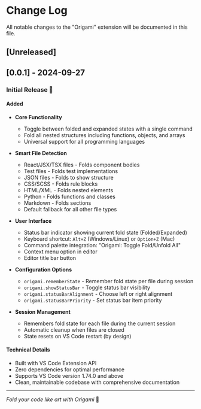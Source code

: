 # Change Log

All notable changes to the "Origami" extension will be documented in this file.

## [Unreleased]

## [0.0.1] - 2024-09-27

### Initial Release 🎌

#### Added
- **Core Functionality**
  - Toggle between folded and expanded states with a single command
  - Fold all nested structures including functions, objects, and arrays
  - Universal support for all programming languages
  
- **Smart File Detection**
  - React/JSX/TSX files - Folds component bodies
  - Test files - Folds test implementations
  - JSON files - Folds to show structure
  - CSS/SCSS - Folds rule blocks
  - HTML/XML - Folds nested elements
  - Python - Folds functions and classes
  - Markdown - Folds sections
  - Default fallback for all other file types

- **User Interface**
  - Status bar indicator showing current fold state (Folded/Expanded)
  - Keyboard shortcut: `Alt+Z` (Windows/Linux) or `Option+Z` (Mac)
  - Command palette integration: "Origami: Toggle Fold/Unfold All"
  - Context menu option in editor
  - Editor title bar button

- **Configuration Options**
  - `origami.rememberState` - Remember fold state per file during session
  - `origami.showStatusBar` - Toggle status bar visibility
  - `origami.statusBarAlignment` - Choose left or right alignment
  - `origami.statusBarPriority` - Set status bar item priority

- **Session Management**
  - Remembers fold state for each file during the current session
  - Automatic cleanup when files are closed
  - State resets on VS Code restart (by design)

#### Technical Details
- Built with VS Code Extension API
- Zero dependencies for optimal performance
- Supports VS Code version 1.74.0 and above
- Clean, maintainable codebase with comprehensive documentation

---

*Fold your code like art with Origami* 🎌